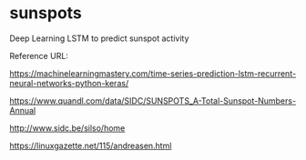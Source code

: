 # sunspots
Deep Learning LSTM to predict sunspot activity


Reference URL:

https://machinelearningmastery.com/time-series-prediction-lstm-recurrent-neural-networks-python-keras/

https://www.quandl.com/data/SIDC/SUNSPOTS_A-Total-Sunspot-Numbers-Annual

http://www.sidc.be/silso/home

https://linuxgazette.net/115/andreasen.html

